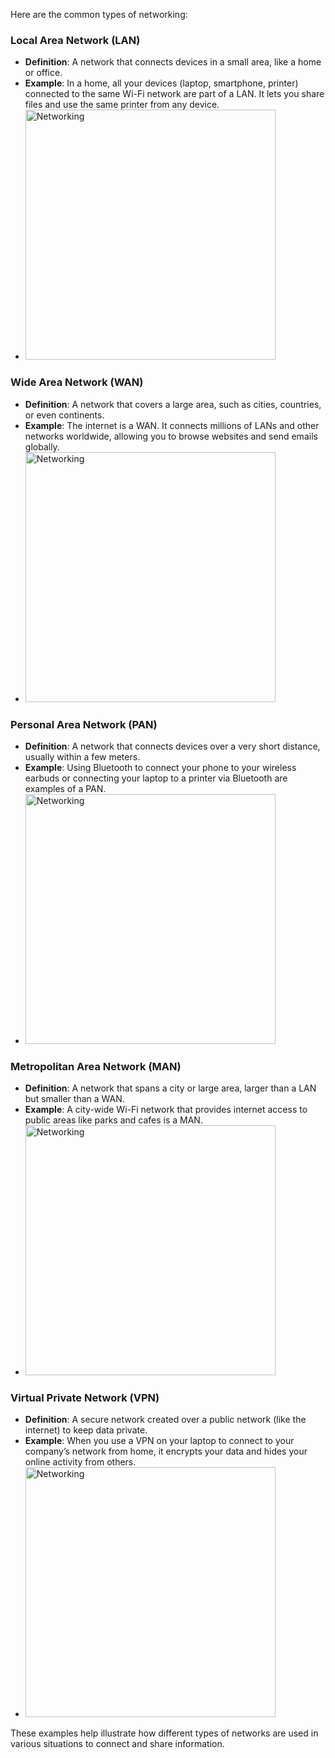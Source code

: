 Here are the common types of networking:

### Local Area Network (LAN)

- **Definition**: A network that connects devices in a small area, like a home or office.
- **Example**: In a home, all your devices (laptop, smartphone, printer) connected to the same Wi-Fi network are part of a LAN. It lets you share files and use the same printer from any device.
- <img src="https://th.bing.com/th/id/R.51154dc4db62cdd641deed47b22e1267?rik=wx3GpA9XVXEF%2bQ&riu=http%3a%2f%2fwww.omnisecu.com%2fimages%2fbasic-networking%2flocal-area-network-lan.png&ehk=ynCacQ9Z17fgSZcoswRha6RpYQ3ZZimQG%2beZgpj5yeU%3d&risl=&pid=ImgRaw&r=0" alt="Networking" width="400"/>

### Wide Area Network (WAN)

- **Definition**: A network that covers a large area, such as cities, countries, or even continents.
- **Example**: The internet is a WAN. It connects millions of LANs and other networks worldwide, allowing you to browse websites and send emails globally.
- <img src="https://eduinput.com/wp-content/uploads/2022/08/image-of-Wide-Area-Network-WAN.jpg" alt="Networking" width="400"/>

### Personal Area Network (PAN)

- **Definition**: A network that connects devices over a very short distance, usually within a few meters.
- **Example**: Using Bluetooth to connect your phone to your wireless earbuds or connecting your laptop to a printer via Bluetooth are examples of a PAN.
- <img src="https://th.bing.com/th/id/OIP.4jSdWcRd52xkOf5_VCGyBwHaGN?w=188&h=180&c=7&r=0&o=5&pid=1.7" alt="Networking" width="400"/>

### Metropolitan Area Network (MAN)

- **Definition**: A network that spans a city or large area, larger than a LAN but smaller than a WAN.
- **Example**: A city-wide Wi-Fi network that provides internet access to public areas like parks and cafes is a MAN.
-  <img src="https://th.bing.com/th/id/R.e0b3c81c5d601803a573f0c0a560cdeb?rik=9pQm7jhoMoKSbw&riu=http%3a%2f%2f3.bp.blogspot.com%2f-7s_HIj_KK8s%2fUt3c13-azHI%2fAAAAAAAAAJE%2f1qWMm8xy6JE%2fs1600%2fman.gif&ehk=eAKYQARO2JFrgrNMgyNkcWhevU8GVLeWZ5YF8EnPxGA%3d&risl=&pid=ImgRaw&r=0" alt="Networking" width="400"/>


### Virtual Private Network (VPN)

- **Definition**: A secure network created over a public network (like the internet) to keep data private.
- **Example**: When you use a VPN on your laptop to connect to your company’s network from home, it encrypts your data and hides your online activity from others.
- <img src="https://www.bulletvpn.com/wp-content/uploads/2020/02/How-Does-a-VPN-Work.png" alt="Networking" width="400"/>

These examples help illustrate how different types of networks are used in various situations to connect and share information.
